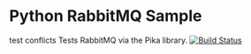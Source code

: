 Python RabbitMQ Sample
=====================

test conflicts
Tests RabbitMQ via the Pika library.
[![Build Status](https://apibeta.shippable.com/projects/541956c376d0c288e441d117/badge?branchName=master)](https://appbeta.shippable.com/projects/541956c376d0c288e441d117/builds/latest)
